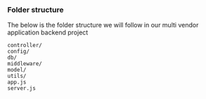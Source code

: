 ### Folder structure

The below is the folder structure we will follow in our multi vendor application backend project

```
controller/
config/
db/
middleware/
model/
utils/
app.js
server.js
```
